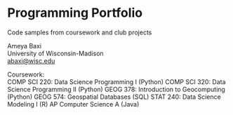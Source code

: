 # Programming Portfolio
Code samples from coursework and club projects

Ameya Baxi  
University of Wisconsin-Madison  
abaxi@wisc.edu  

Coursework:  
COMP SCI 220: Data Science Programming I (Python)
COMP SCI 320: Data Science Programming II (Python)
GEOG 378: Introduction to Geocomputing (Python)
GEOG 574: Geospatial Databases (SQL)
STAT 240: Data Science Modeling I (R)
AP Computer Science A (Java)
